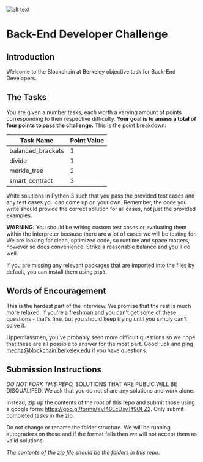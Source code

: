 ![alt text](https://github.com/spectreweb/front-end-challenge/blob/master/banner_dark.png?raw=true)
# Back-End Developer Challenge
## Introduction
Welcome to the Blockchain at Berkeley objective task for Back-End Developers.

## The Tasks
You are given a number tasks, each worth a varying amount of points corresponding to their respective difficulty. **Your goal is to amass a total of four points to pass the challenge.** This is the point breakdown:

| Task Name          | Point Value   |
| ------------------ | ------------- |
| balanced_brackets  | 1             |
| divide             | 1             |
| merkle_tree        | 2             |
| smart_contract     | 3             |

Write solutions in Python 3 such that you pass the provided test cases and any test cases you can come up on your own. Remember, the code you write should provide the correct solution for all cases, not just the provided examples.

**WARNING:** You should be writing custom test cases or evaluating them within the interpreter because there are a lot of cases we will be testing for. We are looking for clean, optimized code, so runtime and space matters, however so does convenience. Strike a reasonable balance and you'll do well.

If you are missing any relevant packages that are imported into the files by default, you can install them using `pip3`.

## Words of Encouragement
This is the hardest part of the interview. We promise that the rest is much more relaxed. If you're a freshman and you can't get some of these questions - that's fine, but you should keep trying until you simply can't solve it.

Upperclassmen, you've probably seen more difficult questions so we hope that these are all possible to answer for the most part. Good luck and ping medha@blockchain.berkeley.edu if you have questions.

## Submission Instructions
*DO NOT FORK THIS REPO,* SOLUTIONS THAT ARE PUBLIC WILL BE DISQUALIFED. We ask that you do not share any solutions and work alone.

Instead, zip up the contents of the root of this repo and submit those using a google form: https://goo.gl/forms/YvI48EcUsyTf9OFZ2. Only submit completed tasks in the zip.

Do not change or rename the folder structure. We will be running autograders on these and if the format fails then we will not accept them as valid solutions.

*The contents of the zip file should be the folders in this repo.*
